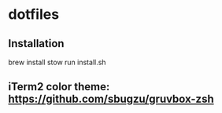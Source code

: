 # dotfiles

## Installation
brew install stow
run install.sh

## iTerm2 color theme: https://github.com/sbugzu/gruvbox-zsh
